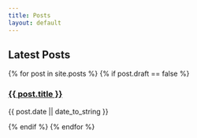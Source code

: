 ```yaml
---
title: Posts
layout: default
---
```


## Latest Posts

<div>
  {% for post in site.posts %}
    {% if post.draft == false %}
      <div class="post-info">
        <h3><a href="{{ post.url }}">{{ post.title }}</a></h3>
        <p class="post-date">{{ post.date || date_to_string }}</p>
      </div>
    {% endif %}
  {% endfor %}
</div>